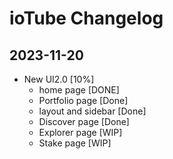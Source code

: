 # ioTube Changelog

## 2023-11-20

- New UI2.0 [10%]
  - home page [DONE]
  - Portfolio page [Done]
  - layout and sidebar [Done]
  - Discover page [Done]
  - Explorer page [WIP]
  - Stake page [WIP]